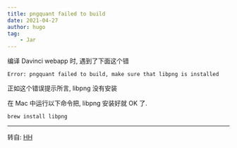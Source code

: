 ```yaml
---
title: pngquant failed to build
date: 2021-04-27
author: hugo
tag:
    - Jar
---
```


编译 Davinci webapp 时, 遇到了下面这个错

```
Error: pngquant failed to build, make sure that libpng is installed
```

正如这个错误提示所言, libpng 没有安装

在 Mac 中运行以下命令把, libpng 安装好就 OK 了.

```
brew install libpng
```

---
转自: [HH](http://www.hugohuang.xyz/)
